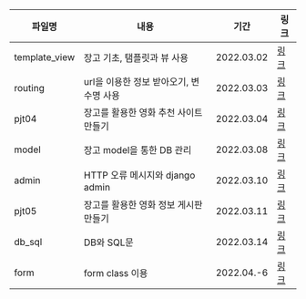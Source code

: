 | 파일명        | 내용                                    | 기간       | 링크                                |
| ------------- | --------------------------------------- | ---------- | ----------------------------------- |
| template_view | 장고 기초, 탬플릿과 뷰 사용             | 2022.03.02 | [링크](./template_view_22-03-02.md) |
| routing       | url을 이용한 정보 받아오기, 변수명 사용 | 2022.03.03 | [링크](./routing_22-03-03.md)       |
| pjt04         | 장고를 활용한 영화 추천 사이트 만들기   | 2022.03.04 | [링크](./pjt04_22-03-04.md)         |
| model         | 장고 model을 통한 DB 관리               | 2022.03.08 | [링크](./model_22-03-08.md)         |
| admin         | HTTP 오류 메시지와 django admin         | 2022.03.10 | [링크](./admin_22-03-10.md)         |
| pjt05         | 장고를 활용한 영화 정보 게시판 만들기   | 2022.03.11 | [링크](./pjt05_22-03-11.md)         |
| db_sql        | DB와 SQL문                              | 2022.03.14 | [링크](./db_sql_22-03-14.md)        |
| form          | form class 이용                         | 2022.04.-6 | [링크](./form_22-04-06.md)          |

